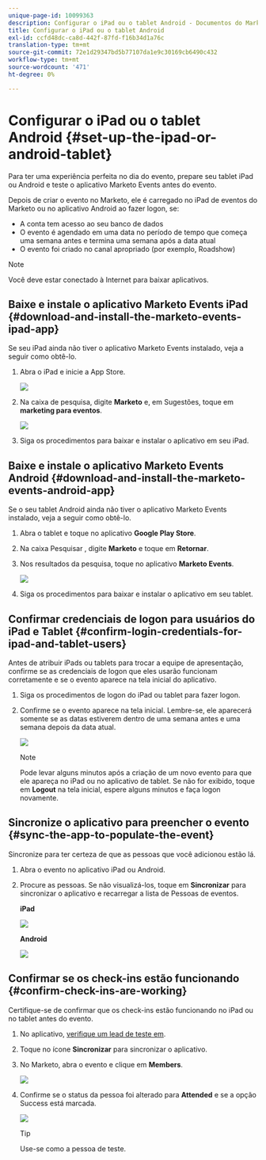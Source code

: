 ```yaml
---
unique-page-id: 10099363
description: Configurar o iPad ou o tablet Android - Documentos do Marketo - Documentação do produto
title: Configurar o iPad ou o tablet Android
exl-id: ccfd48dc-ca8d-442f-87fd-f16b34d1a76c
translation-type: tm+mt
source-git-commit: 72e1d29347bd5b77107da1e9c30169cb6490c432
workflow-type: tm+mt
source-wordcount: '471'
ht-degree: 0%

---
```


# Configurar o iPad ou o tablet Android {#set-up-the-ipad-or-android-tablet}

Para ter uma experiência perfeita no dia do evento, prepare seu tablet iPad ou Android e teste o aplicativo Marketo Events antes do evento.

Depois de criar o evento no Marketo, ele é carregado no iPad de eventos do Marketo ou no aplicativo Android ao fazer logon, se:

* A conta tem acesso ao seu banco de dados
* O evento é agendado em uma data no período de tempo que começa uma semana antes e termina uma semana após a data atual
* O evento foi criado no canal apropriado (por exemplo, Roadshow)

>[!NOTE]
>
>Você deve estar conectado à Internet para baixar aplicativos.

## Baixe e instale o aplicativo Marketo Events iPad {#download-and-install-the-marketo-events-ipad-app}

Se seu iPad ainda não tiver o aplicativo Marketo Events instalado, veja a seguir como obtê-lo.

1. Abra o iPad e inicie a App Store.

   ![](assets/image2016-4-14-15-3a52-3a19.png)

1. Na caixa de pesquisa, digite **Marketo** e, em Sugestões, toque em **marketing para eventos**.

   ![](assets/image2016-4-14-16-3a0-3a3.png)

1. Siga os procedimentos para baixar e instalar o aplicativo em seu iPad.

## Baixe e instale o aplicativo Marketo Events Android {#download-and-install-the-marketo-events-android-app}

Se o seu tablet Android ainda não tiver o aplicativo Marketo Events instalado, veja a seguir como obtê-lo.

1. Abra o tablet e toque no aplicativo **Google Play Store**.
1. Na caixa Pesquisar , digite **Marketo** e toque em **Retornar**.
1. Nos resultados da pesquisa, toque no aplicativo **Marketo Events**.

   ![](assets/image2016-4-15-14-3a42-3a11.png)

1. Siga os procedimentos para baixar e instalar o aplicativo em seu tablet.

## Confirmar credenciais de logon para usuários do iPad e Tablet {#confirm-login-credentials-for-ipad-and-tablet-users}

Antes de atribuir iPads ou tablets para trocar a equipe de apresentação, confirme se as credenciais de logon que eles usarão funcionam corretamente e se o evento aparece na tela inicial do aplicativo.

1. Siga os procedimentos de logon do iPad ou tablet para fazer logon.
1. Confirme se o evento aparece na tela inicial. Lembre-se, ele aparecerá somente se as datas estiverem dentro de uma semana antes e uma semana depois da data atual.

   ![](assets/image2016-4-15-15-3a29-3a0.png)

   >[!NOTE]
   >
   >Pode levar alguns minutos após a criação de um novo evento para que ele apareça no iPad ou no aplicativo de tablet. Se não for exibido, toque em **Logout** na tela inicial, espere alguns minutos e faça logon novamente.

## Sincronize o aplicativo para preencher o evento {#sync-the-app-to-populate-the-event}

Sincronize para ter certeza de que as pessoas que você adicionou estão lá.

1. Abra o evento no aplicativo iPad ou Android.
1. Procure as pessoas. Se não visualizá-los, toque em **Sincronizar** para sincronizar o aplicativo e recarregar a lista de Pessoas de eventos.

   **iPad**

   ![](assets/image2016-4-12-14-3a25-3a13.png)

   **Android**

   ![](assets/screenshot-2016-04-15-14-14-08-sync-button.png)

## Confirmar se os check-ins estão funcionando {#confirm-check-ins-are-working}

Certifique-se de confirmar que os check-ins estão funcionando no iPad ou no tablet antes do evento.

1. No aplicativo, [verifique um lead de teste em](/help/marketo/product-docs/core-marketo-concepts/mobile-apps/event-check-in/check-people-into-your-event-from-your-tablet.md).
1. Toque no ícone **Sincronizar** para sincronizar o aplicativo.
1. No Marketo, abra o evento e clique em **Members**.

   ![](assets/image2016-4-15-15-3a32-3a42.png)

1. Confirme se o status da pessoa foi alterado para **Attended** e se a opção Success está marcada.

   ![](assets/image2016-4-18-14-3a11-3a36.png)

   >[!TIP]
   >
   >Use-se como a pessoa de teste.
